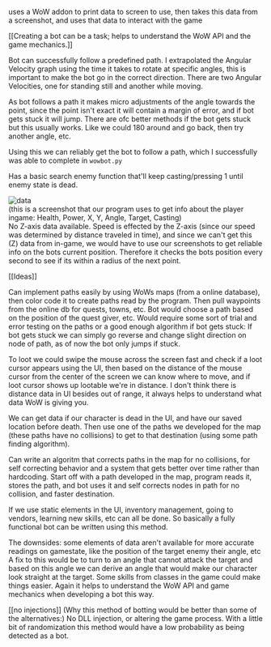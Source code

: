 uses a WoW addon to print data to screen to use, then takes this data from a screenshot, and uses that data to interact with the game<br>

[[Creating a bot can be a task; helps to understand the WoW API and the game mechanics.]] <br>

Bot can successfully follow a predefined path. I extrapolated the Angular Velocity graph using the time it takes to rotate at specific angles, this is important to make the bot go in the correct direction. There are two Angular Velocities, one for standing still and another while moving.<br>

As bot follows a path it makes micro adjustments of the angle towards the point, since the point isn't exact it will contain a margin of error, and if bot gets stuck it will jump. There are ofc better methods if the bot gets stuck but this usually works. Like we could 180 around and go back, then try another angle, etc.<br>

Using this we can reliably get the bot to follow a path, which I successfully was able to complete in `wowbot.py`<br>


Has a basic search enemy function that'll keep casting/pressing 1 until enemy state is dead.<br>

![data](https://github.com/user-attachments/assets/bc2066c4-fc69-4b4b-81aa-ac61f9fcb00d)
<br>(this is a screenshot that our program uses to get info about the player ingame: Health, Power, X, Y, Angle, Target, Casting)<br>
No Z-axis data available. Speed is effected by the Z-axis (since our speed was determined by distance traveled in time), and since we can't get this (Z) data from in-game, we would have to use our screenshots to get reliable info on the bots current position. Therefore it checks the bots position every second to see if its within a radius of the next point.<br>

[[Ideas]]

Can implement paths easily by using WoWs maps (from a online database), then color code it to create paths read by the program. Then pull waypoints from the online db for quests, towns, etc. Bot would choose a path based on the position of the quest giver, etc. Would require some sort of trial and error testing on the paths or a good enough algorithm if bot gets stuck: If bot gets stuck we can simply go reverse and change slight direction on node of path, as of now the bot only jumps if stuck.

To loot we could swipe the mouse across the screen fast and check if a loot cursor appears using the UI, then based on the distance of the mouse cursor from the center of the screen we can know where to move, and if loot cursor shows up lootable we're in distance. I don't think there is distance data in UI besides out of range, it always helps to understand what data WoW is giving you.

We can get data if our character is dead in the UI, and have our saved location before death. Then use one of the paths we developed for the map (these paths have no collisions) to get to that destination (using some path finding algorithm). <br>

Can write an algoritm that corrects paths in the map for no collisions, for self correcting behavior and a system that gets better over time rather than hardcoding. Start off with a path developed in the map, program reads it, stores the path, and bot uses it and self corrects nodes in path for no collision, and faster destination. <br>

If we use static elements in the UI, inventory management, going to vendors, learning new skills, etc can all be done. So basically a fully functional bot can be written using this method.<br>

The downsides: some elements of data aren't available for more accurate readings on gamestate, like the position of the target enemy their angle, etc A fix to this would be to turn to an angle that cannot attack the target and based on this angle we can derive an angle that would make our character look straight at the target. Some skills from classes in the game could make things easier. Again it helps to understand the WoW API and game mechanics when developing a bot this way. <br>

[[no injections]]
(Why this method of botting would be better than some of the alternatives:) No DLL injection, or altering the game process. With a little bit of randomization this method would have a low probability as being detected as a bot.
